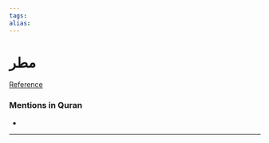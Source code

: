 ```yaml
---
tags: 
alias: 
---
```


# مطر

[Reference](https://corpus.quran.com/concept.jsp?id=rain)

### Mentions in Quran
- 

---

